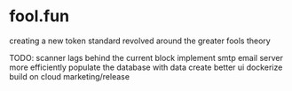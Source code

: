 # fool.fun
creating a new token standard revolved around the greater fools theory


TODO:
scanner lags behind the current block
implement smtp email server
more efficiently populate the database with data
create better ui
dockerize
build on cloud
marketing/release
